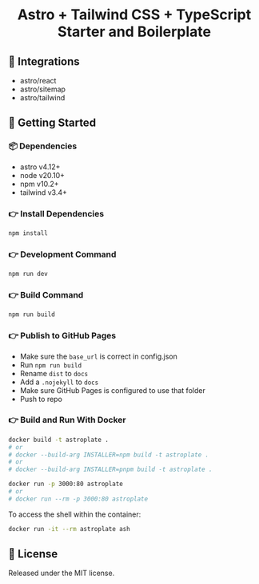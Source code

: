 <h1 align=center>Astro + Tailwind CSS + TypeScript Starter and Boilerplate</h1>

## 🔗 Integrations

- astro/react
- astro/sitemap
- astro/tailwind

## 🚀 Getting Started

### 📦 Dependencies

- astro v4.12+
- node v20.10+
- npm v10.2+
- tailwind v3.4+

### 👉 Install Dependencies

```bash
npm install
```

### 👉 Development Command

```bash
npm run dev
```

### 👉 Build Command

```bash
npm run build
```

### 👉 Publish to GitHub Pages

- Make sure the `base_url` is correct in config.json
- Run `npm run build`
- Rename `dist` to `docs`
- Add a `.nojekyll` to `docs`
- Make sure GitHub Pages is configured to use that folder
- Push to repo

### 👉 Build and Run With Docker

```bash
docker build -t astroplate .
# or
# docker --build-arg INSTALLER=npm build -t astroplate .
# or
# docker --build-arg INSTALLER=pnpm build -t astroplate .

docker run -p 3000:80 astroplate
# or
# docker run --rm -p 3000:80 astroplate
```

To access the shell within the container:

```bash
docker run -it --rm astroplate ash
```

<!-- licence -->

## 📝 License

Released under the MIT license.
